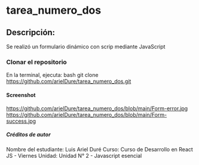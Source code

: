 # tarea_numero_dos
## Descripción: 
  Se realizó un formulario dinámico con scrip mediante JavaScript
### Clonar el repositorio
  En la terminal, ejecuta: bash git clone https://github.com/arielDure/tarea_numero_dos.git
#### Screenshot
  https://github.com/arielDure/tarea_numero_dos/blob/main/Form-error.jpg
  https://github.com/arielDure/tarea_numero_dos/blob/main/Form-success.jpg
##### Créditos de autor
  Nombre del estudiante: Luis Ariel Duré Curso: Curso de Desarrollo en React JS - Viernes Unidad: Unidad N° 2 - Javascript esencial
